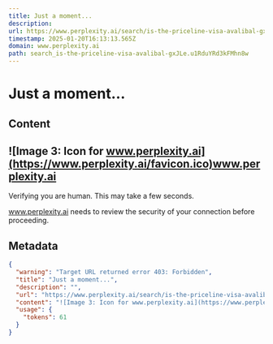 ```yaml
---
title: Just a moment...
description: 
url: https://www.perplexity.ai/search/is-the-priceline-visa-avalibal-gxJLe.u1RduYRd3kFMhn8w
timestamp: 2025-01-20T16:13:13.565Z
domain: www.perplexity.ai
path: search_is-the-priceline-visa-avalibal-gxJLe.u1RduYRd3kFMhn8w
---
```


# Just a moment...



## Content

![Image 3: Icon for www.perplexity.ai](https://www.perplexity.ai/favicon.ico)www.perplexity.ai
----------------------------------------------------------------------------------------------

Verifying you are human. This may take a few seconds.

www.perplexity.ai needs to review the security of your connection before proceeding.

## Metadata

```json
{
  "warning": "Target URL returned error 403: Forbidden",
  "title": "Just a moment...",
  "description": "",
  "url": "https://www.perplexity.ai/search/is-the-priceline-visa-avalibal-gxJLe.u1RduYRd3kFMhn8w",
  "content": "![Image 3: Icon for www.perplexity.ai](https://www.perplexity.ai/favicon.ico)www.perplexity.ai\n----------------------------------------------------------------------------------------------\n\nVerifying you are human. This may take a few seconds.\n\nwww.perplexity.ai needs to review the security of your connection before proceeding.",
  "usage": {
    "tokens": 61
  }
}
```
